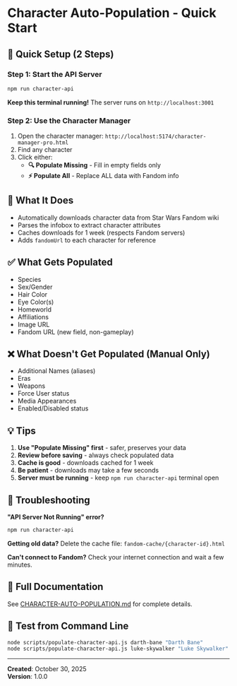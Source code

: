 # Character Auto-Population - Quick Start

## 🚀 Quick Setup (2 Steps)

### Step 1: Start the API Server

```bash
npm run character-api
```

**Keep this terminal running!** The server runs on `http://localhost:3001`

### Step 2: Use the Character Manager

1. Open the character manager: `http://localhost:5174/character-manager-pro.html`
2. Find any character
3. Click either:
   - **🔍 Populate Missing** - Fill in empty fields only
   - **⚡ Populate All** - Replace ALL data with Fandom info

## 📝 What It Does

- Automatically downloads character data from Star Wars Fandom wiki
- Parses the infobox to extract character attributes
- Caches downloads for 1 week (respects Fandom servers)
- Adds `fandomUrl` to each character for reference

## ✅ What Gets Populated

- Species
- Sex/Gender
- Hair Color
- Eye Color(s)
- Homeworld
- Affiliations
- Image URL
- Fandom URL (new field, non-gameplay)

## ❌ What Doesn't Get Populated (Manual Only)

- Additional Names (aliases)
- Eras
- Weapons
- Force User status
- Media Appearances
- Enabled/Disabled status

## 💡 Tips

1. **Use "Populate Missing" first** - safer, preserves your data
2. **Review before saving** - always check populated data
3. **Cache is good** - downloads cached for 1 week
4. **Be patient** - downloads may take a few seconds
5. **Server must be running** - keep `npm run character-api` terminal open

## 🐛 Troubleshooting

**"API Server Not Running" error?**

```bash
npm run character-api
```

**Getting old data?**
Delete the cache file: `fandom-cache/{character-id}.html`

**Can't connect to Fandom?**
Check your internet connection and wait a few minutes.

## 📖 Full Documentation

See [CHARACTER-AUTO-POPULATION.md](./CHARACTER-AUTO-POPULATION.md) for complete details.

## 🧪 Test from Command Line

```bash
node scripts/populate-character-api.js darth-bane "Darth Bane"
node scripts/populate-character-api.js luke-skywalker "Luke Skywalker" --all
```

---

**Created**: October 30, 2025  
**Version**: 1.0.0
